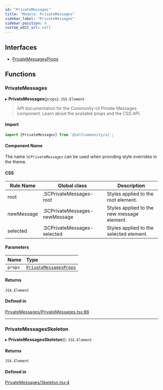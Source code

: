```yaml
---
id: "PrivateMessages"
title: "Module: PrivateMessages"
sidebar_label: "PrivateMessages"
sidebar_position: 0
custom_edit_url: null
---
```


## Interfaces

- [PrivateMessagesProps](../interfaces/PrivateMessages.PrivateMessagesProps)

## Functions

### PrivateMessages

▸ **PrivateMessages**(`props`): `JSX.Element`

> API documentation for the Community-UI Private Messages component. Learn about the available props and the CSS API.

#### Import

```jsx
import {PrivateMessages} from '@selfcommunity/ui';
```

#### Component Name

The name `SCPrivateMessages` can be used when providing style overrides in the theme.

#### CSS

|Rule Name|Global class|Description|
|---|---|---|
|root|.SCPrivateMessages-root|Styles applied to the root element.|
|newMessage|.SCPrivateMessages-newMessage|Styles applied to the new message element.|
|selected|.SCPrivateMessages-selected|Styles applied to the selected element.|

#### Parameters

| Name | Type |
| :------ | :------ |
| `props` | [`PrivateMessagesProps`](../interfaces/PrivateMessages.PrivateMessagesProps) |

#### Returns

`JSX.Element`

#### Defined in

[PrivateMessages/PrivateMessages.tsx:86](https://github.com/selfcommunity/community-ui/blob/9148e4e/packages/sc-templates/src/components/PrivateMessages/PrivateMessages.tsx#L86)

___

### PrivateMessagesSkeleton

▸ **PrivateMessagesSkeleton**(): `JSX.Element`

#### Returns

`JSX.Element`

#### Defined in

[PrivateMessages/Skeleton.tsx:4](https://github.com/selfcommunity/community-ui/blob/9148e4e/packages/sc-templates/src/components/PrivateMessages/Skeleton.tsx#L4)
